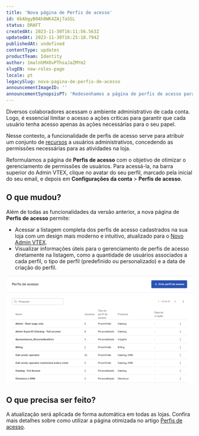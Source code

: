 ```yaml
---
title: 'Nova página de Perfis de acesso'
id: 6kAbgyB0Ah8WK4ZAj7aSSL
status: DRAFT
createdAt: 2023-11-30T16:11:56.563Z
updatedAt: 2023-11-30T16:25:18.794Z
publishedAt: undefined
contentType: updates
productTeam: Identity
author: 1malnhMX0vPThsaJaZMYm2
slugEN: new-roles-page
locale: pt
legacySlug: nova-pagina-de-perfis-de-acesso
announcementImageID: ''
announcementSynopsisPT: 'Redesenhamos a página de perfis de acesso para exibir informações mais completas e organizadas.'
---
```


Diversos colaboradores acessam o ambiente administrativo de cada conta. Logo, é essencial limitar o acesso a ações críticas para garantir que cada usuário tenha acesso apenas às ações necessárias para o seu papel.

Nesse contexto, a funcionalidade de perfis de acesso serve para atribuir um conjunto de [recursos](https://help.vtex.com/pt/tutorial/recursos-do-license-manager--3q6ztrC8YynQf6rdc6euk3) a  usuários administrativos, concedendo as permissões necessárias para as atividades na loja.

Reformulamos a página de **Perfis de acesso** com o objetivo de otimizar o gerenciamento de permissões de usuários. Para acessá-la, na barra superior do Admin VTEX, clique no avatar do seu perfil, marcado pela inicial do seu email, e depois em **Configurações da conta** > **Perfis de acesso**.

## O que mudou?

Além de todas as funcionalidades da versão anterior, a nova página de **Perfis de acesso** permite:

* Acessar a listagem completa dos perfis de acesso cadastrados na sua loja com um design mais moderno e intuitivo, atualizado para o [Novo Admin VTEX](https://help.vtex.com/pt/tutorial/admin-vtex-comece-aqui--531cHtUCUi3puRXNDmKziw).
* Visualizar informações úteis para o gerenciamento de perfis de acesso diretamente na listagem, como a quantidade de usuários associados a cada perfil, o tipo de perfil (predefinido ou personalizado) e a data de criação do perfil.

![roles-pt](https://raw.githubusercontent.com/vtexdocs/help-center-content/refs/heads/main/docs/pt/announcements/2023/nova-pagina-de-perfis-de-acesso_1.png)

## O que precisa ser feito?

A atualização será aplicada de forma automática em todas as lojas. Confira mais detalhes sobre como utilizar a página otimizada no artigo [Perfis de acesso](https://help.vtex.com/pt/tutorial/perfis-de-acesso--7HKK5Uau2H6wxE1rH5oRbc).

